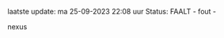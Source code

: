 laatste update: 
ma 25-09-2023 22:08   uur 
Status: FAALT - fout - 
<div class="service R">nexus</div>